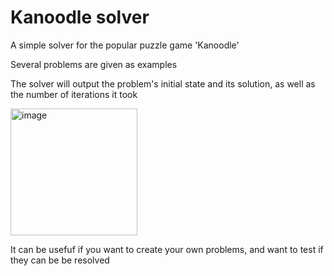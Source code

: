 # Kanoodle solver

A simple solver for the popular puzzle game 'Kanoodle'

Several problems are given as examples

The solver will output the problem's initial state and its solution, as well as the number of iterations it took 

<img width="203" alt="image" src="https://github.com/user-attachments/assets/9e1540d2-1bf8-4f01-9cde-d0adfce46043">

It can be usefuf if you want to create your own problems, and want to test if they can be be resolved

